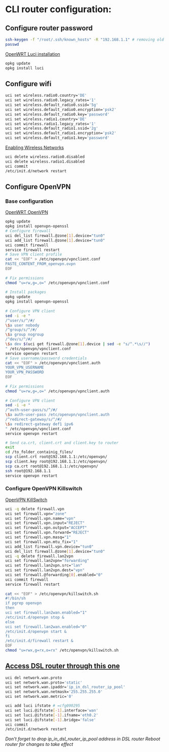 # CLI router configuration:

## Configure router password
```bash
ssh-keygen -f "/root/.ssh/known_hosts" -R "192.168.1.1" # removing old entry after a firmware upgrade
passwd
```
[OpenWRT Luci installation](https://openwrt.org/docs/guide-user/luci/luci.essentials)
```bash
opkg update
opkg install luci
```

## Configure wifi
```bash
uci set wireless.radio0.country='DE'
uci set wireless.radio0.legacy_rates='1'
uci set wireless.default_radio0.ssid='5g'
uci set wireless.default_radio0.encryption='psk2'
uci set wireless.default_radio0.key='password'
uci set wireless.radio1.country='DE'
uci set wireless.radio1.legacy_rates='1'
uci set wireless.default_radio1.ssid='2g'
uci set wireless.default_radio1.encryption='psk2'
uci set wireless.default_radio1.key='password'
```
[Enabling Wireless Networks](http://trac.gateworks.com/wiki/OpenWrt/wireless#EnablingaWirelessRadio)
```bash
uci delete wireless.radio0.disabled
uci delete wireless.radio1.disabled
uci commit
/etc/init.d/network restart
```
## Configure OpenVPN
### Base configuration
[OpenWRT OpenVPN](https://openwrt.org/docs/guide-user/services/vpn/openvpn/client)
```bash
opkg update
opkg install openvpn-openssl
# Configure firewall
uci del_list firewall.@zone[1].device="tun0"
uci add_list firewall.@zone[1].device="tun0"
uci commit firewall
service firewall restart
# Save VPN client profile
cat << "EOF" > /etc/openvpn/vpnclient.conf
PASTE_CONTENT_FROM_openvpn.ovpn
EOF
 
# Fix permissions
chmod "u=rw,g=,o=" /etc/openvpn/vpnclient.conf
 
# Install packages
opkg update
opkg install openvpn-openssl
 
# Configure VPN client
sed -i -e "
/^user/s/^/#/
\$a user nobody
/^group/s/^/#/
\$a group nogroup
/^dev/s/^/#/
\$a dev $(uci get firewall.@zone[1].device | sed -e "s/^.*\s//")
" /etc/openvpn/vpnclient.conf
service openvpn restart
# Save username/password credentials
cat << "EOF" > /etc/openvpn/vpnclient.auth
YOUR_VPN_USERNAME
YOUR_VPN_PASSWORD
EOF
 
# Fix permissions
chmod "u=rw,g=,o=" /etc/openvpn/vpnclient.auth
 
# Configure VPN client
sed -i -e "
/^auth-user-pass/s/^/#/
\$a auth-user-pass /etc/openvpn/vpnclient.auth
/^redirect-gateway/s/^/#/
\$a redirect-gateway def1 ipv6
" /etc/openvpn/vpnclient.conf
service openvpn restart

# Send ca.crt, client.crt and client.key to router
exit
cd /to_folder_containig_files/
scp client.crt root@192.168.1.1:/etc/openvpn/
scp client.key root@192.168.1.1:/etc/openvpn/
scp ca.crt root@192.168.1.1:/etc/openvpn/
ssh root@192.168.1.1
service openvpn restart
```
### Configure OpenVPN Killswitch
[OpenVPN KillSwitch](https://openwrt.org/docs/guide-user/services/vpn/openvpn/extra)
```bash
uci -q delete firewall.vpn
uci set firewall.vpn="zone"
uci set firewall.vpn.name="vpn"
uci set firewall.vpn.input="REJECT"
uci set firewall.vpn.output="ACCEPT"
uci set firewall.vpn.forward="REJECT"
uci set firewall.vpn.masq="1"
uci set firewall.vpn.mtu_fix="1"
uci add_list firewall.vpn.device="tun0"
uci del_list firewall.@zone[1].device="tun0"
uci -q delete firewall.lan2vpn
uci set firewall.lan2vpn="forwarding"
uci set firewall.lan2vpn.src="lan"
uci set firewall.lan2vpn.dest="vpn"
uci set firewall.@forwarding[0].enabled="0"
uci commit firewall
service firewall restart
 
cat << "EOF" > /etc/openvpn/killswitch.sh
#!/bin/sh
if pgrep openvpn
then
uci set firewall.lan2wan.enabled="1"
/etc/init.d/openvpn stop &
else
uci set firewall.lan2wan.enabled="0"
/etc/init.d/openvpn start &
fi
/etc/init.d/firewall restart &
EOF
chmod "u=rwx,g=rx,o=rx" /etc/openvpn/killswitch.sh
```

## [Access DSL router through this one](https://simplebeian.wordpress.com/2014/03/12/accessing-your-modem-from-openwrt-router/)
```bash
uci del network.wan.proto
uci set network.wan.proto='static'
uci set network.wan.ipaddr='ip_in_dsl_router_ip_pool'
uci set network.wan.netmask='255.255.255.0'
uci set network.wan.metric='0'

uci add luci ifstate # =cfg090295
uci set luci.@ifstate[-1].interface='wan'
uci set luci.@ifstate[-1].ifname='eth0.2'
uci set luci.@ifstate[-1].bridge='false'
uci commit
/etc/init.d/network restart
```
*Don't forget to drop ip_in_dsl_router_ip_pool address in DSL router* 
*Reboot router for changes to take effect*
